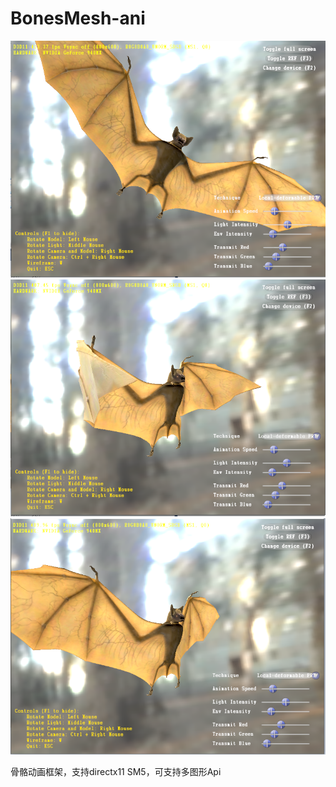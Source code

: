 # BonesMesh-ani

![](https://github.com/gituser1024/BonesMesh-ani/blob/main/ani1.png?raw=true)
![](https://github.com/gituser1024/BonesMesh-ani/blob/main/ani2.png?raw=true)
![](https://github.com/gituser1024/BonesMesh-ani/blob/main/ani3.png?raw=true)

骨骼动画框架，支持directx11 SM5，可支持多图形Api
